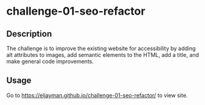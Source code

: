 
# challenge-01-seo-refactor

## Description 
The challenge is to improve the existing website for accessibility by adding alt attributes to images, add semantic elements to the HTML, add a title, and make general code improvements.

## Usage

Go to https://eljayman.github.io/challenge-01-seo-refactor/ to view site.



